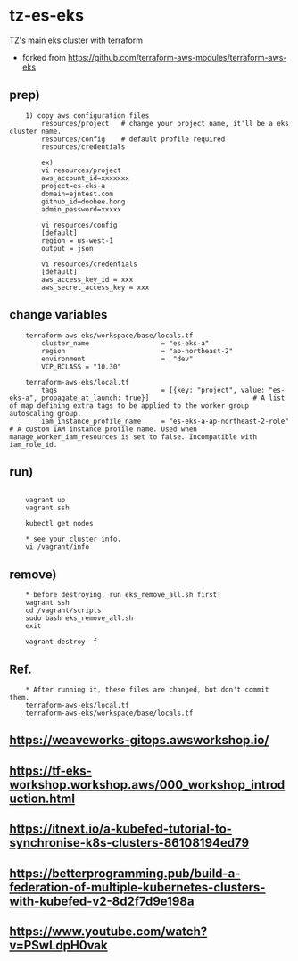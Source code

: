 # tz-es-eks
TZ's main eks cluster with terraform

* forked from https://github.com/terraform-aws-modules/terraform-aws-eks

## prep)
```
    1) copy aws configuration files
        resources/project   # change your project name, it'll be a eks cluster name.
        resources/config    # default profile required
        resources/credentials
    
        ex)
        vi resources/project
        aws_account_id=xxxxxxx
        project=es-eks-a
        domain=ejntest.com
        github_id=doohee.hong
        admin_password=xxxxx

        vi resources/config
        [default]
        region = us-west-1
        output = json
        
        vi resources/credentials
        [default]
        aws_access_key_id = xxx
        aws_secret_access_key = xxx

```

## change variables
``` 
    terraform-aws-eks/workspace/base/locals.tf
        cluster_name                  = "es-eks-a"
        region                        = "ap-northeast-2"
        environment                   =  "dev"
        VCP_BCLASS = "10.30"
    
    terraform-aws-eks/local.tf
        tags                          = [{key: "project", value: "es-eks-a", propagate_at_launch: true}]                          # A list of map defining extra tags to be applied to the worker group autoscaling group.
        iam_instance_profile_name     = "es-eks-a-ap-northeast-2-role"                          # A custom IAM instance profile name. Used when manage_worker_iam_resources is set to false. Incompatible with iam_role_id.
```

## run)
```

    vagrant up
    vagrant ssh

    kubectl get nodes

    * see your cluster info.
    vi /vagrant/info

```

## remove)
``` 
    * before destroying, run eks_remove_all.sh first!
    vagrant ssh
    cd /vagrant/scripts
    sudo bash eks_remove_all.sh
    exit

    vagrant destroy -f
```

## Ref.
``` 
    * After running it, these files are changed, but don't commit them.
    terraform-aws-eks/local.tf
    terraform-aws-eks/workspace/base/locals.tf
```

## https://weaveworks-gitops.awsworkshop.io/
## https://tf-eks-workshop.workshop.aws/000_workshop_introduction.html
## https://itnext.io/a-kubefed-tutorial-to-synchronise-k8s-clusters-86108194ed79
## https://betterprogramming.pub/build-a-federation-of-multiple-kubernetes-clusters-with-kubefed-v2-8d2f7d9e198a
## https://www.youtube.com/watch?v=PSwLdpH0vak


